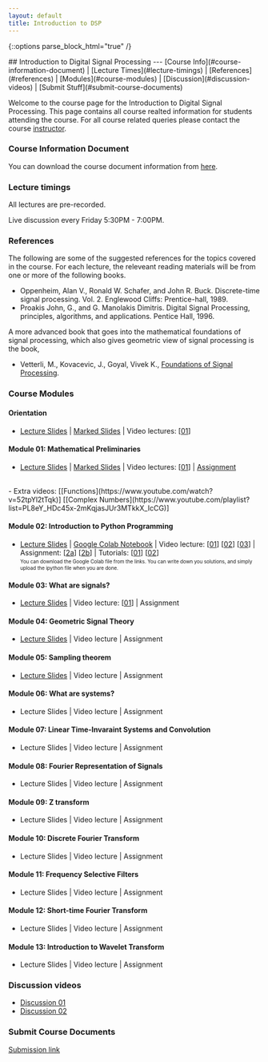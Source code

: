 ```yaml
---
layout: default
title: Introduction to DSP
---
```

{::options parse_block_html="true" /}
<div class="well">
## Introduction to Digital Signal Processing
---
[Course Info](#course-information-document) |
[Lecture Times](#lecture-timings) |
[References](#references) |
[Modules](#course-modules) |
[Discussion](#discussion-videos) | 
[Submit Stuff](#submit-course-documents)

Welcome to the course page for the Introduction to Digital Signal Processing. This page contains all course realted information for students attending the course. For all course related queries please contact the course [instructor](mailto:siva82kb@cmcvellore.ac.in).


### Course Information Document
You can download the course document information from [here]({{site.baseurl}}/teaching/dsp/course_info.pdf).


### Lecture timings
All lectures are pre-recorded.

Live discussion every Friday 5:30PM - 7:00PM.

### References
The following are some of the suggested references for the topics covered in the course. For each lecture, the releveant reading materials will be from one or more of the following books.

- Oppenheim, Alan V., Ronald W. Schafer, and John R. Buck. Discrete-time signal processing. Vol. 2. Englewood Cliffs: Prentice-hall, 1989.
- Proakis John, G., and G. Manolakis Dimitris. Digital Signal Processing, principles, algorithms, and applications. Pentice Hall, 1996.

A more advanced book that goes into the mathematical foundations of signal processing, which also gives geometric view of signal processing is the book,

 - Vetterli, M., Kovacevic, J., Goyal, Vivek K., <a href="http://fourierandwavelets.org/">Foundations of Signal Processing</a>.

### Course Modules
#### Orientation
- [Lecture Slides]({{site.baseurl}}/teaching/dsp/lectures/orientation.pdf) |
[Marked Slides]({{site.baseurl}}/teaching/dsp/written_slides/orientation.pdf) |
Video lectures: 
[[01](https://youtu.be/n8LgrM7dAh0)]

#### Module 01: Mathematical Preliminaries
- [Lecture Slides]({{site.baseurl}}/teaching/dsp/lectures/mathprelim.pdf) |
[Marked Slides]({{site.baseurl}}/teaching/dsp/written_slides/mathprelim.pdf) |
Video lectures: 
[[01](https://youtu.be/h3I_REUCsbA)] |
[Assignment]({{site.baseurl}}/teaching/dsp/assignments/mathprelim.pdf)
<br>
- Extra videos: [[Functions](https://www.youtube.com/watch?v=52tpYl2tTqk)] [[Complex Numbers](https://www.youtube.com/playlist?list=PL8eY_HDc45x-2mKqjasJUr3MTkkX_IcCG)]

#### Module 02: Introduction to Python Programming
- [Lecture Slides]({{site.baseurl}}/teaching/dsp/lectures/introtopython.pdf) |
[Google Colab Notebook](https://colab.research.google.com/drive/1wW8mIdTPh-m57SgT8eX79ebIePl3i8WB?usp=sharing) | 
Video lecture:
[[01](https://youtu.be/1eXOSy_AHdM)]
[[02](https://youtu.be/SOLMLhd_EIs)]
[[03](https://youtu.be/Rzvn0RAgetU)] |
Assignment:
[[2a](https://colab.research.google.com/drive/1ace6SfidqHufxbEGk5ScBR7TeY8Cz8fl?usp=sharing)]
[[2b](https://colab.research.google.com/drive/1J_2wYix54B9nwWMF1OPmQBj5jIF35yy9?usp=sharing)] |
Tutorials: [[01](https://colab.research.google.com/drive/1JVoN9L4mn6LnKH6uyK1ayO2vXfAnORzY?usp=sharing)] 
[[02](https://colab.research.google.com/drive/1x2SmGkODkz47l68hMyTTTVV5MbZqP5Bu?usp=sharing)]<br>
<sub><sup>You can download the Google Colab file from the links. You can write down you solutions, and simply upload the ipython file when you are done.</sup></sub>

#### Module 03: What are signals?
- [Lecture Slides]({{site.baseurl}}/teaching/dsp/lectures/signals.pdf) |
Video lecture:
[[01](https://youtu.be/q3m944tOGzE)] |
Assignment

#### Module 04: Geometric Signal Theory
- [Lecture Slides]({{site.baseurl}}/teaching/dsp/lectures/geometricsignaltheory.pdf) |
Video lecture |
Assignment

#### Module 05: Sampling theorem
- [Lecture Slides]({{site.baseurl}}/teaching/dsp/lectures/samplingtheorem.pdf) |
Video lecture |
Assignment

#### Module 06: What are systems?
- Lecture Slides |
Video lecture |
Assignment

#### Module 07: Linear Time-Invaraint Systems and Convolution
- Lecture Slides |
Video lecture |
Assignment

#### Module 08: Fourier Representation of Signals
- Lecture Slides |
Video lecture |
Assignment

#### Module 09: Z transform
- Lecture Slides |
Video lecture |
Assignment

#### Module 10: Discrete Fourier Transform
- Lecture Slides |
Video lecture |
Assignment

#### Module 11: Frequency Selective Filters
- Lecture Slides |
Video lecture |
Assignment

#### Module 12: Short-time Fourier Transform
- Lecture Slides |
Video lecture |
Assignment

#### Module 13: Introduction to Wavelet Transform
- Lecture Slides |
Video lecture |
Assignment

<!-- 
#### Module 13: Controllability and Observability
Lecture Slides
Video lecture |
Assignment

#### Module 14: State Feedback Control
- Lecture Slides |
Video lecture |
Assignment

#### Module 15: Linear Observers
- Lecture Slides |
Video lecture |
Assignment

#### Module 16: Optimization -  A very brief introduction
- Lecture Slides |
Video lecture |
Assignment

#### Module 17: System modelling - Bond graph approach
- Lecture Slides |
Video lecture |
Assignment -->

<!-- ### Lecture slides
Coming soon

### Homework Assignments
Coming soon -->


### Discussion videos
- [Discussion 01](https://youtu.be/yUq7RIp1VLo)
- [Discussion 02](https://youtu.be/d1gH2OCJJL4)


### Submit Course Documents
[Submission link](https://forms.gle/AAKEZZx1aFd58nd48)

</div>
